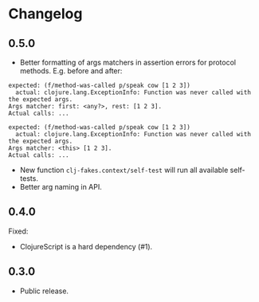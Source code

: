 # Changelog

## 0.5.0

- Better formatting of args matchers in assertion errors for protocol methods. E.g. before and after:

```
expected: (f/method-was-called p/speak cow [1 2 3])
  actual: clojure.lang.ExceptionInfo: Function was never called with the expected args.
Args matcher: first: <any?>, rest: [1 2 3].
Actual calls: ...
```

```
expected: (f/method-was-called p/speak cow [1 2 3])
  actual: clojure.lang.ExceptionInfo: Function was never called with the expected args.
Args matcher: <this> [1 2 3].
Actual calls: ...
```

- New function `clj-fakes.context/self-test` will run all available self-tests.
- Better arg naming in API.

## 0.4.0

Fixed:
- ClojureScript is a hard dependency (#1).

## 0.3.0

- Public release.